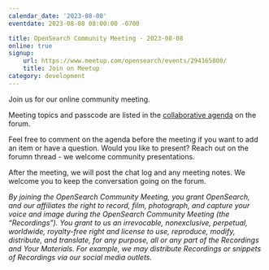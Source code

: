 ```yaml
---
calendar_date: '2023-08-08'
eventdate: 2023-08-08 08:00:00 -0700

title: OpenSearch Community Meeting - 2023-08-08
online: true
signup:
    url: https://www.meetup.com/opensearch/events/294165800/
    title: Join on Meetup
category: development
---
```


Join us for our online community meeting.

Meeting topics and passcode are listed in the [collaborative agenda](https://forum.opensearch.org/t/opensearch-community-meeting-2023-0808/14676) on the forum.

Feel free to comment on the agenda before the meeting if you want to add an item or have a question. Would you like to present? Reach out on the forumn thread - we welcome community presentations.

After the meeting, we will post the chat log and any meeting notes. We welcome you to keep the conversation going on the forum.

*By joining the OpenSearch Community Meeting, you grant OpenSearch, and our affiliates the right to record, film, photograph, and capture your voice and image during the OpenSearch Community Meeting (the “Recordings”). You grant to us an irrevocable, nonexclusive, perpetual, worldwide, royalty-free right and license to use, reproduce, modify, distribute, and translate, for any purpose, all or any part of the Recordings and Your Materials. For example, we may distribute Recordings or snippets of Recordings via our social media outlets.*
